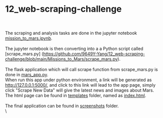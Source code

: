 # 12_web-scraping-challenge
\
\
The scraping and analysis tasks are done in the jupyter notebook [mission_to_mars.ipynb](https://github.com/9649Y-Yang/12_web-scraping-challenge/blob/main/Missions_to_Mars/mission_to_mars.ipynb).\
\
The jupyter notebook is then converting into a  a Python script called [scrape_mars.py] (https://github.com/9649Y-Yang/12_web-scraping-challenge/blob/main/Missions_to_Mars/scrape_mars.py).\
\
The flask application which will call scrape function from scrape_mars.py is done in [mars_app.py](https://github.com/9649Y-Yang/12_web-scraping-challenge/blob/main/Missions_to_Mars/mars_app.py).\
When run this app under python environment, a link will be generated as http://127.0.0.1:5000/, and click to this link will lead to the app page, simply click "Scrape New Data" will give the latest news and images about Mars.
\
The html page can be found in [templates](https://github.com/9649Y-Yang/12_web-scraping-challenge/tree/main/Missions_to_Mars/templates) folder, named as [index.html](https://github.com/9649Y-Yang/12_web-scraping-challenge/blob/main/Missions_to_Mars/templates/index.html).\
\
The final application can be found in [screenshots](https://github.com/9649Y-Yang/12_web-scraping-challenge/tree/main/Missions_to_Mars/screenshots) folder.\
\
